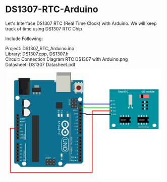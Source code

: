 # DS1307-RTC-Arduino
Let's Interface DS1307 RTC (Real Time Clock) with Arduino. We will keep track of time using DS1307 RTC Chip

<p>Include Following:</p>
Project: DS1307_RTC_Arduino.ino<br />
Library: DS1307.cpp, DS1307.h<br />
Circuit: Connection Diagram RTC DS1307 with Arduino.png<br />
Datasheet: DS1307 Datasheet.pdf<br />


<img src="https://github.com/binaryupdates/DS1307-RTC-Arduino/blob/master/Connection%20Diagram%20RTC%20DS1307%20with%20Arduino%20.png?raw=true" alt="display this" width=500 height=350>
